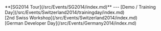 <div class='linkbox'>
**[SG2014 Tour](/src/Events/SG2014/index.md)**
---
[Demo / Training Day](/src/Events/Switzerland2014/trainingday/index.md)<br />
[2nd Swiss Workshop](/src/Events/Switzerland2014/index.md)<br />
[German Developer Day](/src/Events/Germany2014/index.md)<br />
</div>
